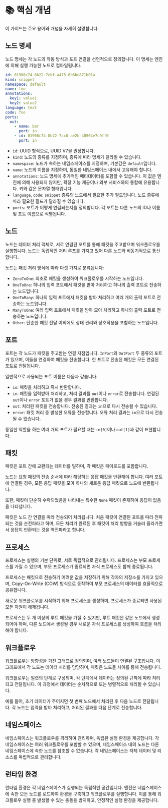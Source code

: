 # 📚 핵심 개념

이 가이드는 주요 용어와 개념을 자세히 설명합니다.

## 노드 명세

노드 명세는 각 노드의 작동 방식과 포트 연결을 선언적으로 정의합니다. 이 명세는 엔진에 의해 실행 가능한 노드로 컴파일됩니다.

```yaml
id: 01908c74-8b22-7cbf-a475-6b6bc871b01a
kind: snippet
namespace: default
name: foo
annotations:
  key1: value1
  key2: value2
language: text
code: foo
ports:
  out:
    - name: bar
      port: in
    - id: 01908c74-8b22-7cc0-ae2b-40504e7c9ff0
      port: in
```

- `id`: UUID 형식으로, UUID V7을 권장합니다.
- `kind`: 노드의 종류를 지정하며, 종류에 따라 명세가 달라질 수 있습니다.
- `namespace`: 노드가 속하는 네임스페이스를 지정하며, 기본값은 `default`입니다.
- `name`: 노드의 이름을 지정하며, 동일한 네임스페이스 내에서 고유해야 합니다.
- `annotations`: 노드 명세에 추가적인 메타데이터를 포함할 수 있습니다. 이 값은 엔진에 의해 사용되지 않지만, 확장 기능 제공이나 외부 서비스와의 통합에 유용합니다. 키와 값은 문자열 형태입니다.
- `language`, `code`: `snippet` 종류의 노드에서 필요한 추가 필드입니다. 노드 종류에 따라 필요한 필드가 달라질 수 있습니다.
- `ports`: 포트가 어떻게 연결되는지를 정의합니다. 각 포트는 다른 노드의 ID나 이름 및 포트 이름으로 식별됩니다.

## 노드

노드는 데이터 처리 객체로, 서로 연결된 포트를 통해 패킷을 주고받으며 워크플로우를 실행합니다. 노드는 독립적인 처리 루프를 가지고 있어 다른 노드와 비동기적으로 통신합니다.

노드는 패킷 처리 방식에 따라 다섯 가지로 분류됩니다:
- `ZeroToOne`: 최초로 패킷을 생성하여 워크플로우를 시작하는 노드입니다.
- `OneToOne`: 하나의 입력 포트에서 패킷을 받아 처리하고 하나의 출력 포트로 전송하는 노드입니다.
- `OneToMany`: 하나의 입력 포트에서 패킷을 받아 처리하고 여러 개의 출력 포트로 전송하는 노드입니다.
- `ManyToOne`: 여러 입력 포트에서 패킷을 받아 모아 처리하고 하나의 출력 포트로 전송하는 노드입니다.
- `Other`: 단순한 패킷 전달 이외에도 상태 관리와 상호작용을 포함하는 노드입니다.

## 포트

포트는 각 노드가 패킷을 주고받는 연결 지점입니다. `InPort`와 `OutPort` 두 종류의 포트가 있으며, 이들을 연결하여 패킷을 전송합니다. 한 포트로 전송된 패킷은 모든 연결된 포트로 전달됩니다.

일반적으로 사용되는 포트 이름은 다음과 같습니다:
- `io`: 패킷을 처리하고 즉시 반환합니다.
- `in`: 패킷을 입력받아 처리하고, 처리 결과를 `out`이나 `error`로 전송합니다. 연결된 `out`이나 `error` 포트가 없을 경우 결과를 반환합니다.
- `out`: 처리된 패킷을 전송합니다. 전송된 결과는 `in`으로 다시 전송될 수 있습니다.
- `error`: 패킷 처리 중 발생한 오류를 전송합니다. 오류 처리 결과는 `in`으로 다시 전송될 수 있습니다.

동일한 역할을 하는 여러 개의 포트가 필요할 때는 `in[0]`이나 `out[1]`과 같이 표현합니다.

## 패킷

패킷은 포트 간에 교환되는 데이터를 말하며, 각 패킷은 페이로드를 포함합니다.

노드는 요청 패킷의 전송 순서에 따라 해당하는 응답 패킷을 반환해야 합니다. 여러 포트에 연결된 경우, 모든 응답 패킷을 모아 하나의 새로운 응답 패킷으로 노드에 반환됩니다.

또한, 패킷이 단순히 수락되었음을 나타내는 특수한 `None` 패킷이 존재하여 응답이 없음을 나타냅니다.

패킷은 노드 간 연결을 따라 전송되어 처리됩니다. 처음 패킷이 연결된 포트를 따라 전파되는 것을 순전파라고 하며, 모든 처리가 완료된 후 패킷이 처리 방향을 거슬러 올라가면서 응답이 반환되는 것을 역전파라고 합니다.

## 프로세스

프로세스는 실행의 기본 단위로, 서로 독립적으로 관리됩니다. 프로세스는 부모 프로세스를 가질 수 있으며, 부모 프로세스가 종료되면 자식 프로세스도 함께 종료됩니다.

프로세스는 패킷으로 전송하기 어려운 값을 저장하기 위해 각자의 저장소를 가지고 있으며, Copy-On-Write (COW) 방식으로 동작하여 부모 프로세스의 데이터를 효율적으로 공유합니다.

새로운 워크플로우를 시작하기 위해 프로세스를 생성하며, 프로세스가 종료되면 사용된 모든 자원이 해제됩니다.

프로세스는 두 개 이상의 루트 패킷을 가질 수 있지만, 루트 패킷은 같은 노드에서 생성되어야 하며, 다른 노드에서 생성될 경우 새로운 자식 프로세스를 생성하여 흐름을 처리해야 합니다.

## 워크플로우

워크플로우는 방향성을 가진 그래프로 정의되며, 여러 노드들이 연결된 구조입니다. 이 그래프에서 각 노드는 데이터 처리를 담당하며, 패킷은 노드들 사이를 통해 전송됩니다.

워크플로우는 일련의 단계로 구성되며, 각 단계에서 데이터는 정의된 규칙에 따라 처리되고 전달됩니다. 이 과정에서 데이터는 순차적으로 또는 병렬적으로 처리될 수 있습니다.

예를 들어, 초기 데이터가 주어지면 첫 번째 노드에서 처리된 후 다음 노드로 전달됩니다. 각 노드는 입력을 받아 처리하고, 처리된 결과를 다음 단계로 전송합니다.

## 네임스페이스

네임스페이스는 워크플로우를 격리하여 관리하며, 독립된 실행 환경을 제공합니다. 각 네임스페이스는 여러 워크플로우를 포함할 수 있으며, 네임스페이스 내의 노드는 다른 네임스페이스에 속한 노드를 참조할 수 없습니다. 각 네임스페이스는 자체 데이터 및 리소스를 독립적으로 관리합니다.

## 런타임 환경

런타임 환경은 각 네임스페이스가 실행되는 독립적인 공간입니다. 엔진은 네임스페이스에 속한 모든 노드를 로드하여 환경을 구축하고 워크플로우를 실행합니다. 이를 통해 워크플로우 실행 중 발생할 수 있는 충돌을 방지하고, 안정적인 실행 환경을 제공합니다.
